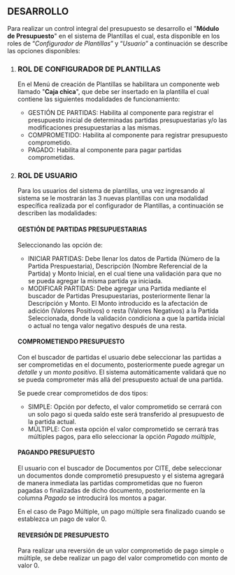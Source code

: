 ## DESARROLLO
Para realizar un control integral del presupuesto se desarrollo el "__Módulo de Presupuesto__" en el sistema de Plantillas el cual, esta disponible en los roles de “_Configurador de Plantillas_” y “_Usuario_” a continuación se describe las opciones disponibles:

1. ### ROL DE CONFIGURADOR DE PLANTILLAS

    En el Menú de creación de Plantillas se habilitara un componente web llamado "__Caja chica__", que debe ser insertado en la plantilla el cual contiene las siguientes modalidades de funcionamiento:
    - GESTIÓN DE PARTIDAS: Habilita al componente para registrar el presupuesto  inicial de determinadas partidas presupuestarias y/o las modificaciones presupuestarias a las mismas.
    - COMPROMETIDO: Habilita al componente para registrar presupuesto comprometido.
    - PAGADO: Habilita al componente para pagar partidas comprometidas.

2. ### ROL DE USUARIO
     
    Para los usuarios del sistema de plantillas, una vez ingresando al sistema se le mostrarán las 3 nuevas plantillas con una modalidad específica realizada por el configurador de Plantillas, a continuación se describen las modalidades:

    #### GESTIÓN DE PARTIDAS PRESUPUESTARIAS

    Seleccionando las opción de:
    - INICIAR PARTIDAS: Debe llenar los datos de Partida (Número de la Partida Prespuestaria), Descripción (Nombre Referencial de la Partida) y Monto Inicial, en el cual tiene una validación para que no se pueda agregar la misma partida ya iniciada.
    - MODIFICAR PARTIDAS: Debe agregar una Partida mediante el buscador de Partidas Presupuestarias, posteriormente llenar la Descripción y Monto. El Monto introducido es la afectación de adición (Valores Positivos) o resta (Valores Negativos) a la Partida Seleccionada, donde la validación condiciona a que la partida inicial o actual no tenga valor negativo después de una resta.

    #### COMPROMETIENDO PRESUPUESTO

    Con el buscador de partidas el usuario debe seleccionar las partidas a ser comprometidas en el documento, posteriormente puede agregar un _detalle_ y un _monto positivo_. El sistema automáticamente validará que no se pueda comprometer más allá del presupuesto actual de una partida.

    Se puede crear comprometidos de dos tipos:
    - SIMPLE: Opción por defecto, el valor comprometido se cerrará con un solo pago si queda saldo este será transferido al presupuesto de la partida actual.
    - MÚLTIPLE: Con esta opción el valor comprometido se cerrará tras múltiples pagos, para ello seleccionar la opción _Pagado múltiple_,

    #### PAGANDO PRESUPUESTO

    El usuario con el buscador de Documentos por CITE, debe seleccionar un documentos donde comprometió presupuesto y el sistema agregará de manera inmediata las partidas comprometidas que no fueron pagadas o finalizadas de dicho documento, posteriormente en la columna _Pagado_ se introducirá
    los montos a pagar. 
    
    En el caso de Pago Múltiple, un pago múltiple sera finalizado cuando se establezca un pago de valor 0.
    
    #### REVERSIÓN DE PRESUPUESTO

    Para realizar una reversión de un valor comprometido de pago simple o múltiple, se debe realizar un pago del valor comprometido con monto de valor 0.
    
